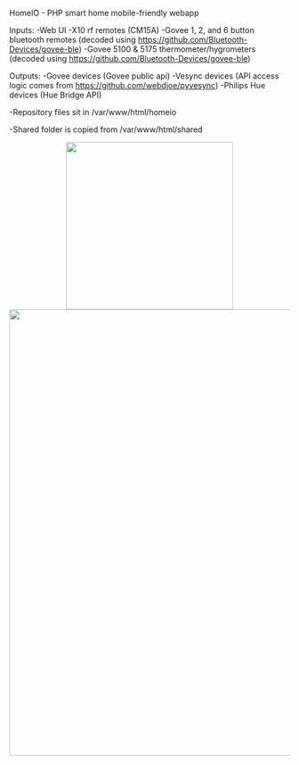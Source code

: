 HomeIO - PHP smart home mobile-friendly webapp

Inputs:
    -Web UI
    -X10 rf remotes (CM15A)
    -Govee 1, 2, and 6 button bluetooth remotes (decoded using https://github.com/Bluetooth-Devices/govee-ble)
    -Govee 5100 & 5175 thermometer/hygrometers (decoded using https://github.com/Bluetooth-Devices/govee-ble)

Outputs:
    -Govee devices (Govee public api)
    -Vesync devices (API access logic comes from https://github.com/webdjoe/pyvesync)
    -Philips Hue devices (Hue Bridge API)

-Repository files sit in /var/www/html/homeio

-Shared folder is copied from /var/www/html/shared

<div align="center">
    <img src="/../master/assets/images/HomeIO-mobile4.png" width="300px"</img>
</div>
<div align="center">
    <img src="/../master/assets/images/HomeIO-full4.png" width="800px"</img>
</div>
